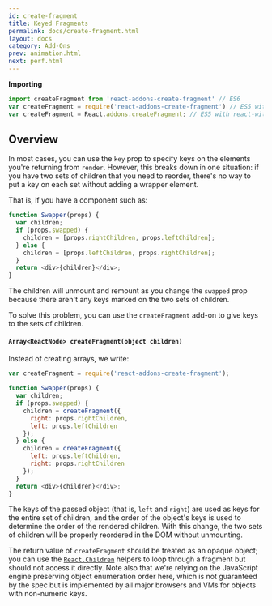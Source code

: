 ```yaml
---
id: create-fragment
title: Keyed Fragments
permalink: docs/create-fragment.html
layout: docs
category: Add-Ons
prev: animation.html
next: perf.html
---
```


**Importing**

```javascript
import createFragment from 'react-addons-create-fragment' // ES6
var createFragment = require('react-addons-create-fragment') // ES5 with npm
var createFragment = React.addons.createFragment; // ES5 with react-with-addons.js
```

## Overview

In most cases, you can use the `key` prop to specify keys on the elements you're returning from `render`. However, this breaks down in one situation: if you have two sets of children that you need to reorder, there's no way to put a key on each set without adding a wrapper element.

That is, if you have a component such as:

```js
function Swapper(props) {
  var children;
  if (props.swapped) {
    children = [props.rightChildren, props.leftChildren];
  } else {
    children = [props.leftChildren, props.rightChildren];
  }
  return <div>{children}</div>;
}
```

The children will unmount and remount as you change the `swapped` prop because there aren't any keys marked on the two sets of children.

To solve this problem, you can use the `createFragment` add-on to give keys to the sets of children.

#### `Array<ReactNode> createFragment(object children)`

Instead of creating arrays, we write:

```js
var createFragment = require('react-addons-create-fragment');

function Swapper(props) {
  var children;
  if (props.swapped) {
    children = createFragment({
      right: props.rightChildren,
      left: props.leftChildren
    });
  } else {
    children = createFragment({
      left: props.leftChildren,
      right: props.rightChildren
    });
  }
  return <div>{children}</div>;
}
```

The keys of the passed object (that is, `left` and `right`) are used as keys for the entire set of children, and the order of the object's keys is used to determine the order of the rendered children. With this change, the two sets of children will be properly reordered in the DOM without unmounting.

The return value of `createFragment` should be treated as an opaque object; you can use the [`React.Children`](/react/docs/react-api.html#react.children) helpers to loop through a fragment but should not access it directly. Note also that we're relying on the JavaScript engine preserving object enumeration order here, which is not guaranteed by the spec but is implemented by all major browsers and VMs for objects with non-numeric keys.
